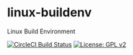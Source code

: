 # linux-buildenv
Linux Build Environment

[![CircleCI Build Status][circleci-badge]][circleci-link]
[![License: GPL v2][license-badge]][license-link]

[circleci-badge]:   https://circleci.com/gh/pashinov/linux-buildenv.svg?style=shield
[circleci-link]:    https://circleci.com/gh/pashinov/linux-buildenv
[license-badge]:    https://img.shields.io/badge/License-GPL%20v2-blue.svg
[license-link]:     https://github.com/pashinov/linux-buildenv/blob/master/LICENSE
